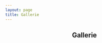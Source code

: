 ```yaml
---
layout: page
title: Gallerie
---
```


<section class="main style3 primary">
  <div class="content">
   <header>
     <h2>Gallerie</h2>
   </header>
  <p><!-- { % includeGallery UsaSommer2015 % }--></p>
  </div>
</section>
